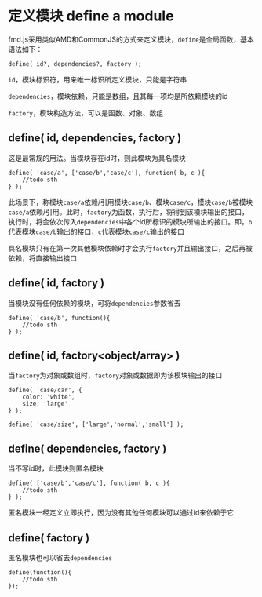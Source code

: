 # 定义模块 define a module

fmd.js采用类似AMD和CommonJS的方式来定义模块，`define`是全局函数，基本语法如下：

    define( id?, dependencies?, factory );
    
`id`，模块标识符，用来唯一标识所定义模块，只能是字符串

`dependencies`，模块依赖，只能是数组，且其每一项均是所依赖模块的id

`factory`，模块构造方法，可以是函数、对象、数组


## define( id, dependencies, factory )

这是最常规的用法。当模块存在id时，则此模块为具名模块

    define( 'case/a', ['case/b','case/c'], function( b, c ){
        //todo sth
    } );

此场景下，称模块`case/a`依赖/引用模块`case/b`、模块`case/c`，模块`case/b`被模块`case/a`依赖/引用。此时，`factory`为函数，执行后，将得到该模块输出的接口，执行时，将会依次传入`dependencies`中各个id所标识的模块所输出的接口。即，`b`代表模块`case/b`输出的接口，`c`代表模块`case/c`输出的接口

具名模块只有在第一次其他模块依赖时才会执行`factory`并且输出接口，之后再被依赖，将直接输出接口

## define( id, factory )

当模块没有任何依赖的模块，可将`dependencies`参数省去

    define( 'case/b', function(){
        //todo sth
    } );

## define( id, factory&lt;object/array&gt; )

当`factory`为对象或数组时，`factory`对象或数据即为该模块输出的接口
    
    define( 'case/car', {
        color: 'white',
        size: 'large'
    } );

    define( 'case/size', ['large','normal','small'] );

## define( dependencies, factory )

当不写id时，此模块则匿名模块

    define( ['case/b','case/c'], function( b, c ){
        //todo sth
    } );

匿名模块一经定义立即执行，因为没有其他任何模块可以通过id来依赖于它

## define( factory )

匿名模块也可以省去`dependencies`

    define(function(){
        //todo sth
    });
